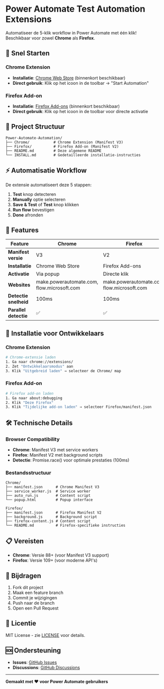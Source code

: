 # Power Automate Test Automation Extensions

Automatiseer de 5-klik workflow in Power Automate met één klik! Beschikbaar voor zowel **Chrome** als **Firefox**.

## 🚀 Snel Starten

### Chrome Extension
- **Installatie**: [Chrome Web Store](https://chrome.google.com/webstore) (binnenkort beschikbaar)
- **Direct gebruik**: Klik op het icoon in de toolbar → "Start Automation"

### Firefox Add-on
- **Installatie**: [Firefox Add-ons](https://addons.mozilla.org) (binnenkort beschikbaar)  
- **Direct gebruik**: Klik op het icoon in de toolbar voor directe activatie

## 📁 Project Structuur

```
Power-Automate-Automation/
├── Chrome/           # Chrome Extension (Manifest V3)
├── Firefox/          # Firefox Add-on (Manifest V2)
├── README.md         # Deze algemene README
└── INSTALL.md        # Gedetailleerde installatie-instructies
```

## ⚡ Automatisatie Workflow

De extensie automatiseert deze 5 stappen:
1. **Test** knop detecteren
2. **Manually** optie selecteren
3. **Save & Test** of **Test** knop klikken
4. **Run flow** bevestigen
5. **Done** afronden

## 🎯 Features

| Feature | Chrome | Firefox |
|---------|--------|---------|
| **Manifest versie** | V3 | V2 |
| **Installatie** | Chrome Web Store | Firefox Add-ons |
| **Activatie** | Via popup | Directe klik |
| **Websites** | make.powerautomate.com, flow.microsoft.com | make.powerautomate.com, flow.microsoft.com |
| **Detectie snelheid** | 100ms | 100ms |
| **Parallel detectie** | ✅ | ✅ |

## 🔧 Installatie voor Ontwikkelaars

### Chrome Extension
```bash
# Chrome-extensie laden
1. Ga naar chrome://extensions/
2. Zet "Ontwikkelaarsmodus" aan
3. Klik "Uitgebreid laden" → selecteer de Chrome/ map
```

### Firefox Add-on
```bash
# Firefox add-on laden
1. Ga naar about:debugging
2. Klik "Deze Firefox"
3. Klik "Tijdelijke add-on laden" → selecteer Firefox/manifest.json
```

## 🛠️ Technische Details

### Browser Compatibility
- **Chrome**: Manifest V3 met service workers
- **Firefox**: Manifest V2 met background scripts
- **Detectie**: Promise.race() voor optimale prestaties (100ms)

### Bestandsstructuur
```
Chrome/
├── manifest.json      # Chrome Manifest V3
├── service_worker.js  # Service worker
├── auto_run.js        # Content script
└── popup.html         # Popup interface

Firefox/
├── manifest.json      # Firefox Manifest V2
├── background.js      # Background script
├── firefox-content.js # Content script
└── README.md          # Firefox-specifieke instructies
```

## 📋 Vereisten

- **Chrome**: Versie 88+ (voor Manifest V3 support)
- **Firefox**: Versie 109+ (voor moderne API's)

## 🤝 Bijdragen

1. Fork dit project
2. Maak een feature branch
3. Commit je wijzigingen
4. Push naar de branch
5. Open een Pull Request

## 📄 Licentie

MIT License - zie [LICENSE](LICENSE) voor details.

## 🆘 Ondersteuning

- **Issues**: [GitHub Issues](https://github.com/jouwnaam/power-automate-automation/issues)
- **Discussions**: [GitHub Discussions](https://github.com/jouwnaam/power-automate-automation/discussions)

---

**Gemaakt met ❤️ voor Power Automate gebruikers**
